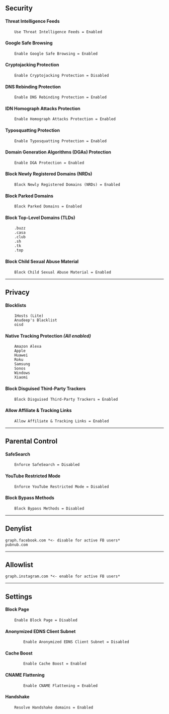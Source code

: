 ## Security
 #### Threat Intelligence Feeds
 		Use Threat Intelligence Feeds = Enabled
 #### Google Safe Browsing
		Enable Google Safe Browsing = Enabled
 #### Cryptojacking Protection
		Enable Cryptojacking Protection = Disabled
 #### DNS Rebinding Protection
		Enable DNS Rebinding Protection = Enabled
 #### IDN Homograph Attacks Protection
		Enable Homograph Attacks Protection = Enabled
 #### Typosquatting Protection
		Enable Typosquatting Protection = Enabled
 #### Domain Generation Algorithms (DGAs) Protection
		Enable DGA Protection = Enabled
 #### Block Newly Registered Domains (NRDs)
		Block Newly Registered Domains (NRDs) = Enabled
 #### Block Parked Domains
		Block Parked Domains = Enabled
 #### Block Top-Level Domains (TLDs)
		.buzz
		.casa
		.club
		.sh
		.tk
		.top
 #### Block Child Sexual Abuse Material
		Block Child Sexual Abuse Material = Enabled

***
		
## Privacy
 #### Blocklists
		1Hosts (Lite)
		Anudeep's Blacklist
		oisd
 #### Native Tracking Protection *(All enabled)*
		Amazon Alexa
		Apple
		Huawei
		Roku
		Samsung
		Sonos
		Windows
		Xiaomi
 #### Block Disguised Third-Party Trackers
		Block Disguised Third-Party Trackers = Enabled
 #### Allow Affiliate & Tracking Links
		Allow Affiliate & Tracking Links = Enabled

***

## Parental Control
 #### SafeSearch
		Enforce SafeSearch = Disabled
 #### YouTube Restricted Mode
		Enforce YouTube Restricted Mode = Disabled
 #### Block Bypass Methods
		Block Bypass Methods = Disabled

***

## Denylist
	graph.facebook.com *<- disable for active FB users*
	pubnub.com

***

## Allowlist
	graph.instagram.com *<- enable for active FB users*

***

## Settings
 #### Block Page
		Enable Block Page = Disabled
 #### Anonymized EDNS Client Subnet
			Enable Anonymized EDNS Client Subnet = Disabled
 #### Cache Boost
			Enable Cache Boost = Enabled
 #### CNAME Flattening
			Enable CNAME Flattening = Enabled
 #### Handshake
		Resolve Handshake domains = Enabled
		
